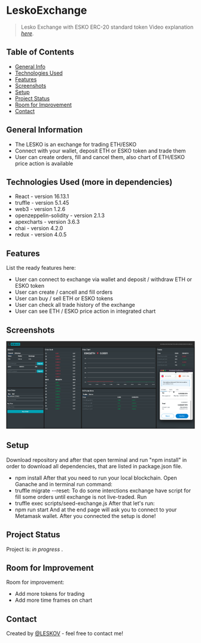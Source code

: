# LeskoExchange
>Lesko Exchange with ESKO ERC-20 standard token
>Video explanation [_here_](https://drive.google.com/file/d/13waCMZJIXLVzaYtnbivB_x1prBfJPPPY/view?usp=sharing). 

## Table of Contents
* [General Info](#general-information)
* [Technologies Used](#technologies-used)
* [Features](#features)
* [Screenshots](#screenshots)
* [Setup](#setup)
* [Project Status](#project-status)
* [Room for Improvement](#room-for-improvement)
* [Contact](#contact)


## General Information
- The LESKO is an exchange for trading ETH/ESKO
- Connect with your wallet, deposit ETH or ESKO token and trade them
- User can create orders, fill and cancel them, also chart of ETH/ESKO price action is available


## Technologies Used (more in dependencies)
- React - version 16.13.1
- truffle - version 5.1.45
- web3 - version 1.2.6
- openzeppelin-solidity - version 2.1.3
- apexcharts - version 3.6.3
- chai - version 4.2.0
- redux - version 4.0.5
  

## Features
List the ready features here:
- User can connect to exchange via wallet and deposit / withdraw ETH or ESKO token
- User can create / cancell and fill orders
- User can buy / sell ETH or ESKO tokens
- User can check all trade history of the exchange
- User can see ETH / ESKO price action in integrated chart

## Screenshots
![Example screenshot](./Screenshot.png)


## Setup
Download repository and after that open terminal and run "npm install" in order to download all dependencies, that are listed in package.json file. 
* npm install
After that you need to run your local blockchain. Open Ganache and in terminal run command:
* truffle migrate --reset:
To do some interctions exchange have script for fill some orders until exchange is not live-traded. Run
* truffle exec scripts/seed-exchange.js
After that let's run:
* npm run start
And at the end page will ask you to connect to your Metamask wallet. After you connected the setup is done!


## Project Status
Project is: _in progress_ . 


## Room for Improvement

Room for improvement:
- Add more tokens for trading
- Add more time frames on chart


## Contact
Created by [@LESKOV](https://www.linkedin.com/in/ivan-leskov-4b5664189/) - feel free to contact me!
